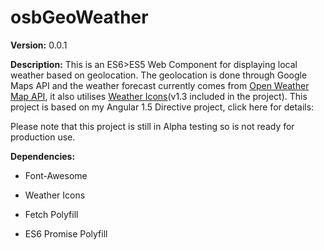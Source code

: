 osbGeoWeather
============

**Version:** 0.0.1

**Description:** This is an ES6>ES5 Web Component for displaying local weather
based on geolocation. The geolocation is done through Google Maps API and the
weather forecast currently comes from [Open Weather Map API][1], it also
utilises [Weather Icons][2](v1.3 included in the project). This project is based on my Angular 1.5 Directive project, click here for details:

[1]: <http://openweathermap.org/>

[2]: <https://github.com/erikflowers/weather-icons>

Please note that this project is still in Alpha testing so is not ready for
production use.

**Dependencies:**

-   Font-Awesome

-   Weather Icons

-   Fetch Polyfill

-   ES6 Promise Polyfill
